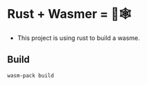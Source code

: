 # Rust + Wasmer = 🦀🕸

- This project is using rust to build a wasme.

## Build

```bash
wasm-pack build
```
